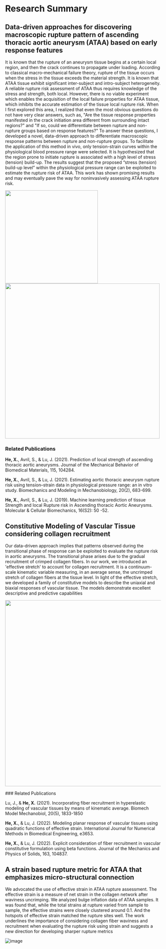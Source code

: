 # Research Summary

## Data-driven approaches for discovering macroscopic rupture pattern of ascending thoracic aortic aneurysm (ATAA) based on early response features
It is known that the rupture of an aneurysm tissue begins at a certain local region, and then the crack continues to propagate under loading. According to classical macro-mechanical failure theory, rupture of the tissue occurs when the stress in the tissue exceeds the material strength. It is known that ATAA tissue exhibit significant inter-subject and intro-subject heterogeneity.  A reliable rupture risk assessment of ATAA thus requires knowledge of the stress and strength, both local. However, there is no viable experiment which enables the acquisition of the local failure properties for ATAA tissue, which inhibits the accurate estimation of the tissue local rupture risk. When I first explored this area, I realized that even the most obvious questions do not have very clear answers, such as, "Are the tissue response properties manifested in the crack initiation area different from surrounding intact regions?" and "If so, could we differentiate between rupture and non-rupture groups based on response features?" To answer these questions, I developed a novel, data-driven approach to differentiate macroscopic response patterns between rupture and non-rupture groups. To facilitate the application of this method in vivo, only tension-strain curves within the physiological blood pressure range were selected. It is hypothesized that the region prone to initiate rupture is associated with a high level of stress (tension) build-up. The results suggest that the proposed “stress (tension) build-up level” within the physiological pressure range can be exploited to estimate the rupture risk of ATAA. This work has shown promising results and may eventually pave the way for noninvasively assessing ATAA rupture risk.

<p float="left">
  <img src="https://github.com/XuehuanHe/XuehuanHe.github.io/assets/42738737/da0c3436-a547-432c-8832-e804028edf51" width="300" />
  <img src="https://github.com/XuehuanHe/XuehuanHe.github.io/assets/42738737/b5becdff-caca-4b94-a5c9-2a15decc0e3a" width="500" /> 
</p>

### Related Publications

**He, X.**, Avril, S., & Lu, J. (2021). Prediction of local strength of ascending thoracic aortic aneurysms. Journal of the Mechanical Behavior of Biomedical Materials, 115, 104284. 

**He, X.**, Avril, S., & Lu, J. (2021). Estimating aortic thoracic aneurysm rupture risk using tension–strain data in physiological pressure range: an in vitro study. Biomechanics and Modeling in Mechanobiology, 20(2), 683-699. 

**He, X.**, Avril, S., & Lu, J. (2019). Machine learning prediction of tissue Strength and local Rupture risk in Ascending thoracic Aortic Aneurysms. Molecular & Cellular Biomechanics, 16(S2): 50 -52. 


## Constitutive Modeling of Vascular Tissue considering collagen recruitment 
Our data-driven approach implies that patterns observed during the transitional phase of response can be exploited to evaluate the rupture risk in aortic aneurysms. The transitional phase arises due to the gradual recruitment of crimped collagen fibers. In our work, we introduced an 'effective stretch' to account for collagen recruitment. It is a continuum-scale kinematic variable measuring, in an average sense, the uncrimped stretch of collagen fibers at the tissue level. In light of the effective stretch, we developed a family of constitutive models to describe the uniaxial and biaxial responses of vascular tissue. The models demonstrate excellent descriptive and predictive capabilities

<p float="left">
  <img src="https://github.com/XuehuanHe/XuehuanHe.github.io/assets/42738737/88fa6aae-b933-4a64-bf52-2c8fd6e49906" width="600" />
</p>
### Related Publications

Lu, J., & **He, X.** (2021). Incorporating fiber recruitment in hyperelastic modeling of vascular tissues by means of kinematic average. Biomech Model Mechanobiol, 20(5), 1833-1850

**He, X.**, & Lu, J. (2022). Modeling planar response of vascular tissues using quadratic functions of effective strain. International Journal for Numerical Methods in Biomedical Engineering, e3653.

**He, X.**, & Lu, J. (2022).  Explicit consideration of fiber recruitment in vascular constitutive formulation using beta functions. Journal of the Mechanics and Physics of Solids, 163, 104837. 

## A strain based rupture metric for ATAA that emphasizes micro-structural connection

We advocated the use of effective strain in ATAA rupture assessment. The effective strain is a measure of net strain in the collagen network after waviness uncrimping. We analyzed bulge inflation data of ATAA samples. It was found that, while the total strains at rupture varied from sample to sample, the effective strains were closely clustered around 0.1. And the hotspots of effective strain matched the rupture sites well. The work underlines the importance of considering collagen fiber waviness and recruitment when evaluating the rupture risk using strain and suggests a new direction for developing sharper rupture metrics

![image](https://github.com/XuehuanHe/XuehuanHe.github.io/assets/42738737/5d83bc44-967f-4234-9153-f84cf3fe62eb)

